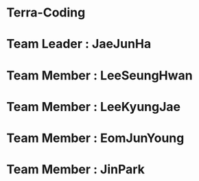 # Terra-Coding
# Team Leader : JaeJunHa
# Team Member : LeeSeungHwan
# Team Member : LeeKyungJae
# Team Member : EomJunYoung
# Team Member : JinPark
